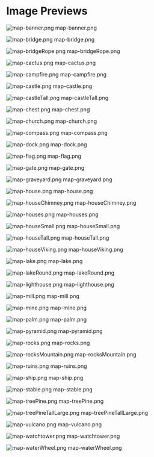 # Image Previews

![map-banner.png](map-banner.png) map-banner.png

![map-bridge.png](map-bridge.png) map-bridge.png

![map-bridgeRope.png](map-bridgeRope.png) map-bridgeRope.png

![map-cactus.png](map-cactus.png) map-cactus.png

![map-campfire.png](map-campfire.png) map-campfire.png

![map-castle.png](map-castle.png) map-castle.png

![map-castleTall.png](map-castleTall.png) map-castleTall.png

![map-chest.png](map-chest.png) map-chest.png

![map-church.png](map-church.png) map-church.png

![map-compass.png](map-compass.png) map-compass.png

![map-dock.png](map-dock.png) map-dock.png

![map-flag.png](map-flag.png) map-flag.png

![map-gate.png](map-gate.png) map-gate.png

![map-graveyard.png](map-graveyard.png) map-graveyard.png

![map-house.png](map-house.png) map-house.png

![map-houseChimney.png](map-houseChimney.png) map-houseChimney.png

![map-houses.png](map-houses.png) map-houses.png

![map-houseSmall.png](map-houseSmall.png) map-houseSmall.png

![map-houseTall.png](map-houseTall.png) map-houseTall.png

![map-houseViking.png](map-houseViking.png) map-houseViking.png

![map-lake.png](map-lake.png) map-lake.png

![map-lakeRound.png](map-lakeRound.png) map-lakeRound.png

![map-lighthouse.png](map-lighthouse.png) map-lighthouse.png

![map-mill.png](map-mill.png) map-mill.png

![map-mine.png](map-mine.png) map-mine.png

![map-palm.png](map-palm.png) map-palm.png

![map-pyramid.png](map-pyramid.png) map-pyramid.png

![map-rocks.png](map-rocks.png) map-rocks.png

![map-rocksMountain.png](map-rocksMountain.png) map-rocksMountain.png

![map-ruins.png](map-ruins.png) map-ruins.png

![map-ship.png](map-ship.png) map-ship.png

![map-stable.png](map-stable.png) map-stable.png

![map-treePine.png](map-treePine.png) map-treePine.png

![map-treePineTallLarge.png](map-treePineTallLarge.png) map-treePineTallLarge.png

![map-vulcano.png](map-vulcano.png) map-vulcano.png

![map-watchtower.png](map-watchtower.png) map-watchtower.png

![map-waterWheel.png](map-waterWheel.png) map-waterWheel.png

